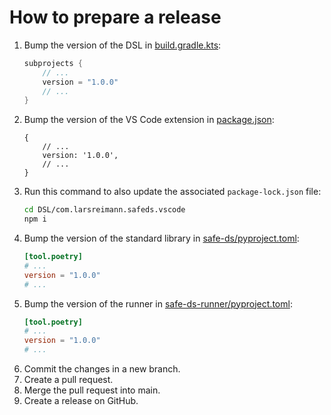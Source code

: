 # How to prepare a release

1. Bump the version of the DSL in [build.gradle.kts][main-build-gradle]:
    ```kts
    subprojects {
        // ...
        version = "1.0.0"
        // ...
    }
    ```
1. Bump the version of the VS Code extension in [package.json][vscode-package-json]:
    ```json5
    {
        // ...
        version: '1.0.0',
        // ...
    }
    ```
1. Run this command to also update the associated `package-lock.json` file:
    ```sh
    cd DSL/com.larsreimann.safeds.vscode
    npm i
    ```
1. Bump the version of the standard library in [safe-ds/pyproject.toml][stdlib-pyproject-toml]:
    ```toml
    [tool.poetry]
    # ...
    version = "1.0.0"
    # ...
    ```
1. Bump the version of the runner in [safe-ds-runner/pyproject.toml][runner-pyproject-toml]:
    ```toml
    [tool.poetry]
    # ...
    version = "1.0.0"
    # ...
    ```
1. Commit the changes in a new branch.
1. Create a pull request.
1. Merge the pull request into main.
1. Create a release on GitHub.

[main-build-gradle]: https://github.com/lars-reimann/Safe-DS/blob/main/DSL/build.gradle.kts
[vscode-package-json]: https://github.com/lars-reimann/Safe-DS/blob/main/DSL/com.larsreimann.safeds.vscode/package.json
[stdlib-pyproject-toml]: https://github.com/lars-reimann/Safe-DS/blob/main/Runtime/safe-ds/pyproject.toml
[runner-pyproject-toml]: https://github.com/lars-reimann/Safe-DS/blob/main/Runtime/safe-ds-runner/pyproject.toml
